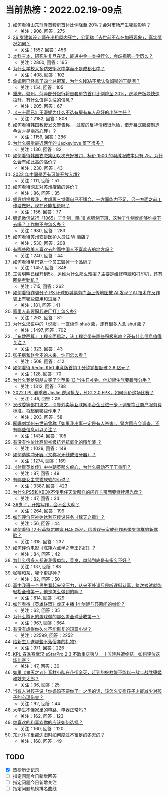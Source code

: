 # 当前热榜：2022.02.19-09点
1. [如何看待山东菏泽首套房首付比例降至 20%？会对市场产生哪些影响？](https://www.zhihu.com/question/517236250)
    * 关注：906, 回答：275
2. [26 岁建筑设计师在出租屋内死亡，公司称「去世前不存在加班现象」，真实情况如何？](https://www.zhihu.com/question/517305040)
    * 关注：1557, 回答：456
3. [本科三本，研究生复旦在读，能进中金一类投行么，会歧视第一学历么？](https://www.zhihu.com/question/49363232)
    * 关注：2800, 回答：165
4. [为什么学校大多仿效衡水中学而不是成都七中？](https://www.zhihu.com/question/381959786)
    * 关注：408, 回答：102
5. [詹姆斯已经拿了四个总冠军，为什么NBA不承认詹姆斯的王朝呢？](https://www.zhihu.com/question/517188012)
    * 关注：154, 回答：105
6. [重庆、赣州、菏泽部分银行将首套房贷首付比例降至 20%，房地产板块快速拉升，有什么值得关注的信息？](https://www.zhihu.com/question/517273004)
    * 关注：205, 回答：67
7. [《三十而已》王漫妮为什么不选有房有车人品好的小张主任？](https://www.zhihu.com/question/499782129)
    * 关注：2182, 回答：808
8. [如何看待韩国教授发文警告称，「过度的反华情绪很危险，借开幕式服装制造争议才是病态心理」？](https://www.zhihu.com/question/516851416)
    * 关注：1159, 回答：286
9. [为什么感觉最近两年的 Jackeylove 菜了很多？](https://www.zhihu.com/question/516233223)
    * 关注：136, 回答：82
10. [如何看待韩国衣恋集团以次充好被罚，标价 1500 的羽绒服成本只有 75，为什么会有如此高的溢价？](https://www.zhihu.com/question/515600036)
    * 关注：230, 回答：43
11. [2022 年中国是否有可能开放入境?](https://www.zhihu.com/question/517046242)
    * 关注：111, 回答：51
12. [如何看待网友对苏州疫情的评价？](https://www.zhihu.com/question/501857013)
    * 关注：86, 回答：35
13. [领导想提拨我，考虑再三觉得自己不适合，一方面能力不足，另一方面之前工作没做好，现在还能拒绝吗？](https://www.zhihu.com/question/514459906)
    * 关注：156, 回答：77
14. [腾讯微信试行「1065」工作制，晚 18 点强制下班，这种工作制度能够维持下去吗？工作做不完怎么办？](https://www.zhihu.com/question/517288573)
    * 关注：980, 回答：283
15. [如何看待苏州安排医护人员住 W 酒店？](https://www.zhihu.com/question/517158744)
    * 关注：530, 回答：208
16. [有哪些欧美人喜欢去的而中国人不喜欢去的地方吗？](https://www.zhihu.com/question/466369808)
    * 关注：240, 回答：44
17. [如何看待星巴克一个员工毁掉一个品牌？](https://www.zhihu.com/question/517036242)
    * 关注：1457, 回答：848
18. [工资明明已经开到5k，运维为什么那么难招？主要是维修电脑和打印机，还有网络考勤机？](https://www.zhihu.com/question/516727752)
    * 关注：715, 回答：262
19. [如何看待诈骗分子 PS 环球影城票务门面上传地图被 AI 发现？AI 技术在反诈骗上有哪些应用和进展？](https://www.zhihu.com/question/517109875)
    * 关注：181, 回答：41
20. [家里人非要逼我进厂打工怎么办?](https://www.zhihu.com/question/510867450)
    * 关注：262, 回答：81
21. [为什么汉语中的「说服」一直读作 shuō 服，却有很多人念 shuì 服？](https://www.zhihu.com/question/313282154)
    * 关注：1497, 回答：702
22. [「东数西算」工程全面启动，该工程会带来哪些积极影响？还有什么信息值得关注？](https://www.zhihu.com/question/517129848)
    * 关注：323, 回答：43
23. [张子枫和赵今麦的未来，你们怎么看？](https://www.zhihu.com/question/369374154)
    * 关注：508, 回答：412
24. [如何看待 Redmi K50 电竞版首销 1 分钟销售额破 2.8 亿元？](https://www.zhihu.com/question/517245692)
    * 关注：128, 回答：70
25. [为什么我给男朋友买了个苹果 13 当生日礼物，他却很生气要跟我分手？](https://www.zhihu.com/question/517090764)
    * 关注：1312, 回答：788
26. [2022 LPL 春季赛 JieJie 逆风抢龙，EDG 2:0 FPX，如何评价这场比赛？](https://www.zhihu.com/question/517335158)
    * 关注：48, 回答：29
27. [发改委等部门发文，引导外卖等互联网平台企业进一步下调餐饮业商户服务费标准，将起到哪些作用？](https://www.zhihu.com/question/517284889)
    * 关注：203, 回答：58
28. [网曝刘学州去世前曾称「如果我出事一定是有人杀害」，警方回应会调查，还有哪些信息可以关注？](https://www.zhihu.com/question/517236102)
    * 关注：1434, 回答：105
29. [有没有性价比高能初级抗老抗氧化的精华液 ？](https://www.zhihu.com/question/51826117)
    * 关注：1029, 回答：149
30. [如何选购冲牙器（又称水牙线或洁牙器）？](https://www.zhihu.com/question/21009978)
    * 关注：1274, 回答：169
31. [《射雕英雄传》中林朝英那么痴心，为什么感动不了王重阳？](https://www.zhihu.com/question/379961070)
    * 关注：87, 回答：49
32. [有哪些女主乖乖软软的小说？](https://www.zhihu.com/question/358646890)
    * 关注：3387, 回答：423
33. [为什么PS5和XBOX不使用任天堂那样的闪存卡带而要继续用光盘？](https://www.zhihu.com/question/517084082)
    * 关注：47, 回答：24
34. [36岁了，开始写作，会不会太晚？](https://www.zhihu.com/question/509498364)
    * 关注：264, 回答：199
35. [如何评价原神达达利亚传说任务《鲸天之章》？](https://www.zhihu.com/question/430134476)
    * 关注：56, 回答：44
36. [如何看待 12 代英特尔酷睿 H45 新品，给游戏玩家或创作者带来怎样的新体验？](https://www.zhihu.com/question/516677036)
    * 关注：315, 回答：237
37. [如何评价电影《陈翔六点半之拳王妈妈》？](https://www.zhihu.com/question/517241192)
    * 关注：84, 回答：42
38. [为什么很多人都说我很单纯，善良，单纯到底是有多么不好？](https://www.zhihu.com/question/517069801)
    * 关注：137, 回答：88
39. [咖啡和茶，哪个更提神？](https://www.zhihu.com/question/511098408)
    * 关注：82, 回答：50
40. [高中我班一个男生看起来没压力，从来不补课只是听课挺认真，每次考试就能轻松全班第一，他是怎么做到的啊？](https://www.zhihu.com/question/517079874)
    * 关注：814, 回答：429
41. [如何看待《英雄联盟》虎牙主播 14 剑姬与莎莉间的纠纷？](https://www.zhihu.com/question/517021697)
    * 关注：62, 回答：35
42. [为什么腾讯的游戏做的那么差全球营收第一？](https://www.zhihu.com/question/512794653)
    * 关注：967, 回答：664
43. [有没有虐得你久久不能恢复的短篇小说？](https://www.zhihu.com/question/355535928)
    * 关注：22599, 回答：2252
44. [给新生儿送哪些不落俗套的礼物?](https://www.zhihu.com/question/355118694)
    * 关注：971, 回答：226
45. [KPL 春季赛武汉 eStarPro 2:3 不敌重庆狼队，十五连胜遭终结，如何评价这场比赛？](https://www.zhihu.com/question/517334077)
    * 关注：47, 回答：30
46. [如果《鬼灭之刃》音柱小队在花街全灭，赶到的蛇柱能不能以一敌二战胜堕姬和妓夫太郎？](https://www.zhihu.com/question/516709208)
    * 关注：36, 回答：25
47. [当有人对孩子说「你妈妈不要你了」之类的话，该怎么安慰孩子才能减少对孩子的心理伤害？](https://www.zhihu.com/question/516867989)
    * 关注：92, 回答：44
48. [大学生不懂家里的电路、电器正常吗？](https://www.zhihu.com/question/515226769)
    * 关注：162, 回答：123
49. [你喜欢的和喜欢你的应该如何选择？](https://www.zhihu.com/question/514485031)
    * 关注：160, 回答：120
50. [东北林子里那边旧时如何度过不富足的冬天的？](https://www.zhihu.com/question/35855203)
    * 关注：168, 回答：49
## TODO
* [x] [热榜历史记录](hot_history/AllHot.md)
* [ ] 指定问题今日新增回答
* [ ] 指定问题今日新增关注
* [ ] 指定问题热榜排名曲线
